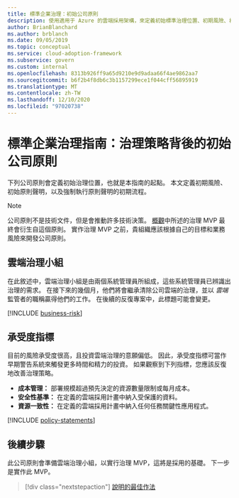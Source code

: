 ```yaml
---
title: 標準企業治理：初始公司原則
description: 使用適用于 Azure 的雲端採用架構，來定義初始標準治理位置、初期風險、初始原則聲明，以及早期強制執行的流程。
author: BrianBlanchard
ms.author: brblanch
ms.date: 09/05/2019
ms.topic: conceptual
ms.service: cloud-adoption-framework
ms.subservice: govern
ms.custom: internal
ms.openlocfilehash: 8313b926ff9a65d9210e9d9adaa66f4ae9862aa7
ms.sourcegitcommit: b6f2b4f8db6c3b1157299ece1f044cff56895919
ms.translationtype: MT
ms.contentlocale: zh-TW
ms.lasthandoff: 12/10/2020
ms.locfileid: "97020738"
---
```

# <a name="standard-enterprise-governance-guide-initial-corporate-policy-behind-the-governance-strategy"></a>標準企業治理指南：治理策略背後的初始公司原則

下列公司原則會定義初始治理位置，也就是本指南的起點。 本文定義初期風險、初始原則聲明，以及強制執行原則聲明的初期流程。

> [!NOTE]
> 公司原則不是技術文件，但是會推動許多技術決策。 [概觀](./index.md)中所述的治理 MVP 最終會衍生自這個原則。 實作治理 MVP 之前，貴組織應該根據自己的目標和業務風險來開發公司原則。

## <a name="cloud-governance-team"></a>雲端治理小組

在此敘述中，雲端治理小組是由兩個系統管理員所組成，這些系統管理員已辨識出治理的需求。 在接下來的幾個月，他們將會繼承清除公司雲端的治理，並以 *雲端* 監管者的職稱贏得他們的工作。 在後續的反復專案中，此標題可能會變更。

[!INCLUDE [business-risk](../../../../includes/business-risks.md)]

## <a name="tolerance-indicators"></a>承受度指標

目前的風險承受度很高，且投資雲端治理的意願偏低。 因此，承受度指標可當作早期警告系統來觸發更多時間和精力的投資。 如果觀察到下列指標，您應該反復地改善治理策略。

- **成本管理：** 部署規模超過預先決定的資源數量限制或每月成本。
- **安全性基準：** 在定義的雲端採用計畫中納入受保護的資料。
- **資源一致性：** 在定義的雲端採用計畫中納入任何任務關鍵性應用程式。

[!INCLUDE [policy-statements](../../../../includes/policy-statements.md)]

## <a name="next-steps"></a>後續步驟

此公司原則會準備雲端治理小組，以實行治理 MVP，這將是採用的基礎。 下一步是實作此 MVP。

> [!div class="nextstepaction"]
> [說明的最佳作法](./prescriptive-guidance.md)
